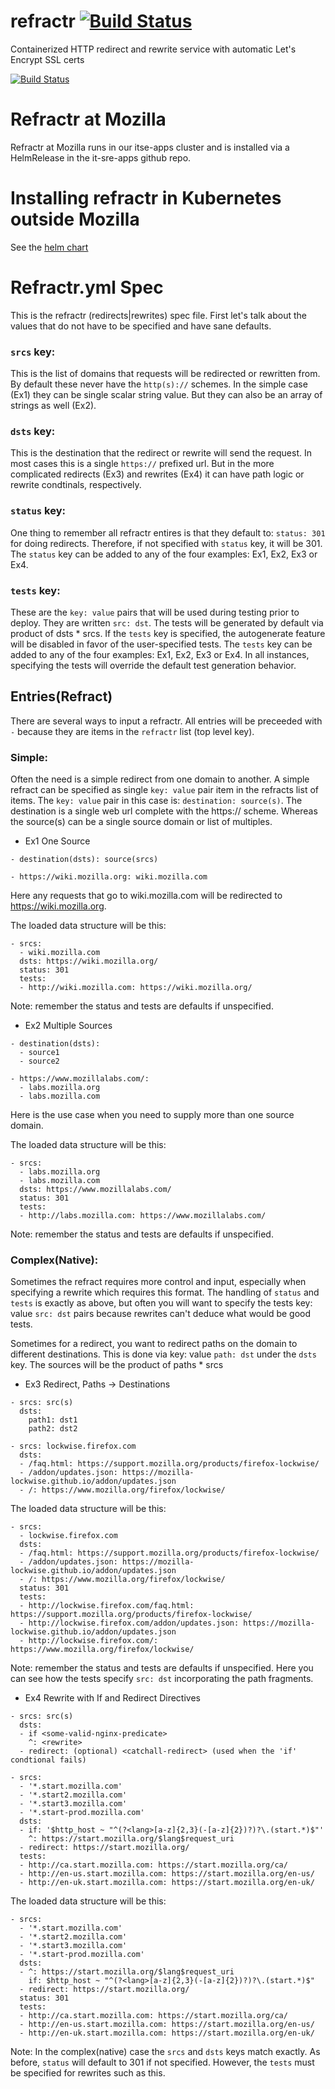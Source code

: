 # refractr [![Build Status](https://travis-ci.com/mozilla-it/refractr.svg?branch=master)](https://travis-ci.com/mozilla-it/refractr)
Containerized HTTP redirect and rewrite service with automatic Let's Encrypt SSL certs

[![Build Status](https://travis-ci.com/mozilla-it/refractr.svg?branch=master)](https://travis-ci.com/mozilla-it/refractr)

# Refractr at Mozilla
Refractr at Mozilla runs in our itse-apps cluster and is installed via a HelmRelease in the it-sre-apps github repo.

# Installing refractr in Kubernetes outside Mozilla
See the [helm chart](https://github.com/mozilla-it/helm-charts/tree/master/charts/refractr/README.md)

# Refractr.yml Spec
This is the refractr (redirects|rewrites) spec file. First let's talk about
the values that do not have to be specified and have sane defaults.

### `srcs` key:
This is the list of domains that requests will be redirected or rewritten
from. By default these never have the `http(s)://` schemes. In the simple
case (Ex1) they can be single scalar string value. But they can also be
an array of strings as well (Ex2).

### `dsts` key:
This is the destination that the redirect or rewrite will send the request.
In most cases this is a single `https://` prefixed url.  But in the
more complicated redirects (Ex3) and rewrites (Ex4) it can have path
logic or rewrite condtinals, respectively.

### `status` key:
One thing to remember all refractr entires is that they default to:
`status: 301` for doing redirects. Therefore, if not specified with
`status` key, it will be 301. The `status` key can be added to any of
the four examples: Ex1, Ex2, Ex3 or Ex4.

### `tests` key:
These are the `key: value` pairs that will be used during testing prior
to deploy.  They are written `src: dst`.  The tests will be generated by
default via product of dsts * srcs. If the `tests` key is specified, the
autogenerate feature will be disabled in favor of the user-specified
tests. The `tests` key can be added to any of the four examples: Ex1, Ex2,
Ex3 or Ex4. In all instances, specifying the tests will override the
default test generation behavior.

## Entries(Refract)
There are several ways to input a refractr. All entries will be preceeded
with `-` because they are items in the `refractr` list (top level key).

### Simple:
Often the need is a simple redirect from one domain to another.
A simple refract can be specified as single `key: value` pair item
in the refracts list of items. The `key: value` pair in this case is:
`destination: source(s)`. The destination is a single web url complete
with the https:// scheme. Whereas the source(s) can be a single source
domain or list of multiples.

- Ex1 One Source
```
- destination(dsts): source(srcs)
```
```
- https://wiki.mozilla.org: wiki.mozilla.com
```

Here any requests that go to wiki.mozilla.com will be redirected to
https://wiki.mozilla.org.

The loaded data structure will be this:
```
- srcs:
  - wiki.mozilla.com
  dsts: https://wiki.mozilla.org/
  status: 301
  tests:
  - http://wiki.mozilla.com: https://wiki.mozilla.org/
```
Note: remember the status and tests are defaults if unspecified.

- Ex2 Multiple Sources
```
- destination(dsts):
  - source1
  - source2
```
```
- https://www.mozillalabs.com/:
  - labs.mozilla.org
  - labs.mozilla.com
```
Here is the use case when you need to supply more than one source domain.

The loaded data structure will be this:
```
- srcs:
  - labs.mozilla.org
  - labs.mozilla.com
  dsts: https://www.mozillalabs.com/
  status: 301
  tests:
  - http://labs.mozilla.com: https://www.mozillalabs.com/
```
Note: remember the status and tests are defaults if unspecified.

### Complex(Native):

Sometimes the refract requires more control and input, especially
when specifying a rewrite which requires this format. The handling
of `status` and `tests` is exactly as above, but often you will want
to specify the tests key: value `src: dst` pairs because rewrites can't
deduce what would be good tests.

Sometimes for a redirect, you want to redirect paths on the domain to different
destinations.  This is done via key: value `path: dst` under the `dsts` key. The
sources will be the product of paths * srcs

- Ex3 Redirect, Paths -> Destinations
```
- srcs: src(s)
  dsts:
    path1: dst1
    path2: dst2
```
```
- srcs: lockwise.firefox.com
  dsts:
  - /faq.html: https://support.mozilla.org/products/firefox-lockwise/
  - /addon/updates.json: https://mozilla-lockwise.github.io/addon/updates.json
  - /: https://www.mozilla.org/firefox/lockwise/
```
The loaded data structure will be this:
```
- srcs:
  - lockwise.firefox.com
  dsts:
  - /faq.html: https://support.mozilla.org/products/firefox-lockwise/
  - /addon/updates.json: https://mozilla-lockwise.github.io/addon/updates.json
  - /: https://www.mozilla.org/firefox/lockwise/
  status: 301
  tests:
  - http://lockwise.firefox.com/faq.html: https://support.mozilla.org/products/firefox-lockwise/
  - http://lockwise.firefox.com/addon/updates.json: https://mozilla-lockwise.github.io/addon/updates.json
  - http://lockwise.firefox.com/: https://www.mozilla.org/firefox/lockwise/
```
Note: remember the status and tests are defaults if unspecified. Here you
can see how the tests specify `src: dst` incorporating the path fragments.

- Ex4 Rewrite with If and Redirect Directives
```
- srcs: src(s)
  dsts:
  - if <some-valid-nginx-predicate>
    ^: <rewrite>
  - redirect: (optional) <catchall-redirect> (used when the 'if' condtional fails)
```
```
- srcs:
  - '*.start.mozilla.com'
  - '*.start2.mozilla.com'
  - '*.start3.mozilla.com'
  - '*.start-prod.mozilla.com'
  dsts:
  - if: '$http_host ~ "^(?<lang>[a-z]{2,3}(-[a-z]{2})?)?\.(start.*)$"'
    ^: https://start.mozilla.org/$lang$request_uri
  - redirect: https://start.mozilla.org/
  tests:
  - http://ca.start.mozilla.com: https://start.mozilla.org/ca/
  - http://en-us.start.mozilla.com: https://start.mozilla.org/en-us/
  - http://en-uk.start.mozilla.com: https://start.mozilla.org/en-uk/
```
The loaded data structure will be this:
```
- srcs:
  - '*.start.mozilla.com'
  - '*.start2.mozilla.com'
  - '*.start3.mozilla.com'
  - '*.start-prod.mozilla.com'
  dsts:
  - ^: https://start.mozilla.org/$lang$request_uri
    if: $http_host ~ "^(?<lang>[a-z]{2,3}(-[a-z]{2})?)?\.(start.*)$"
  - redirect: https://start.mozilla.org/
  status: 301
  tests:
  - http://ca.start.mozilla.com: https://start.mozilla.org/ca/
  - http://en-us.start.mozilla.com: https://start.mozilla.org/en-us/
  - http://en-uk.start.mozilla.com: https://start.mozilla.org/en-uk/
```
Note: In the complex(native) case the `srcs` and `dsts` keys match
exactly. As before, `status` will default to 301 if not specified.
However, the `tests` must be specified for rewrites such as this.
